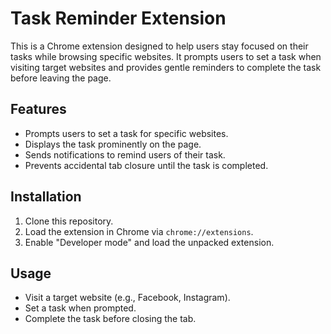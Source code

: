 # Task Reminder Extension

This is a Chrome extension designed to help users stay focused on their tasks while browsing specific websites. It prompts users to set a task when visiting target websites and provides gentle reminders to complete the task before leaving the page.

## Features
- Prompts users to set a task for specific websites.
- Displays the task prominently on the page.
- Sends notifications to remind users of their task.
- Prevents accidental tab closure until the task is completed.

## Installation
1. Clone this repository.
2. Load the extension in Chrome via `chrome://extensions`.
3. Enable "Developer mode" and load the unpacked extension.

## Usage
- Visit a target website (e.g., Facebook, Instagram).
- Set a task when prompted.
- Complete the task before closing the tab.
